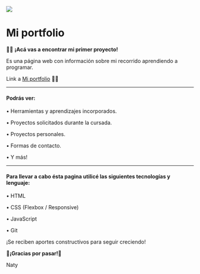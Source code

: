 <img src="https://user-images.githubusercontent.com/84355672/150377319-e5ad95d5-7e07-47ac-a66b-e1a128ba21d3.jpg"  whidth = "100%"/>

# Mi portfolio

👩‍💻 **¡Acá vas a encontrar mi primer proyecto!**

Es una página web con información sobre mi recorrido aprendiendo a programar.

Link a [Mi portfolio](https://nataliasoledadnavarro.github.io/Portfolio/) 🏃‍♀️

---

#### Podrás ver:

• Herramientas y aprendizajes incorporados.

• Proyectos solicitados durante la cursada.

• Proyectos personales.

• Formas de contacto.

• Y más!

---

#### Para llevar a cabo ésta pagina utilicé las siguientes tecnologías y lenguaje:

• HTML

• CSS (Flexbox / Responsive)

• JavaScript

• Git

¡Se reciben aportes constructivos para seguir creciendo!

**💜¡Gracias por pasar!💜**

Naty
